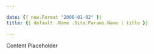 ```yaml
---

date: {{ now.Format "2006-01-02" }}
title: {{ default .Name .Site.Params.Name | title }}

---
```


Content Placeholder

